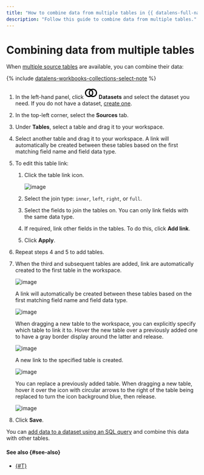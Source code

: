 ```yaml
---
title: "How to combine data from multiple tables in {{ datalens-full-name }}"
description: "Follow this guide to combine data from multiple tables."
---
```


# Combining data from multiple tables

When [multiple source tables](../../concepts/dataset/settings.md#multi-table) are available, you can combine their data:


{% include [datalens-workbooks-collections-select-note](../../../_includes/datalens/operations/datalens-workbooks-collections-select-note.md) %}


1. In the left-hand panel, click ![image](../../../_assets/console-icons/circles-intersection.svg) **Datasets** and select the dataset you need. If you do not have a dataset, [create one](create.md).
1. In the top-left corner, select the **Sources** tab.
1. Under **Tables**, select a table and drag it to your workspace.
1. Select another table and drag it to your workspace. A link will automatically be created between these tables based on the first matching field name and field data type.
1. To edit this table link:

   1. Click the table link icon.

      ![image](../../../_assets/datalens/operations/join-data/edit-link.png)

   1. Select the join type: `inner`, `left`, `right`, or `full`.
   1. Select the fields to join the tables on. You can only link fields with the same data type.
   1. If required, link other fields in the tables. To do this, click **Add link**.
   1. Click **Apply**.

1. Repeat steps 4 and 5 to add tables.
1. When the third and subsequent tables are added, link are automatically created to the first table in the workspace.

   ![image](../../../_assets/datalens/operations/join-data/add-table-1.png)

   A link will automatically be created between these tables based on the first matching field name and field data type.

   ![image](../../../_assets/datalens/operations/join-data/add-table-2.png)

   When dragging a new table to the workspace, you can explicitly specify which table to link it to. Hover the new table over a previously added one to have a gray border display around the latter and release.

   ![image](../../../_assets/datalens/operations/join-data/add-table-3.png)

   A new link to the specified table is created.

   ![image](../../../_assets/datalens/operations/join-data/add-table-4.png)

   You can replace a previously added table. When dragging a new table, hover it over the icon with circular arrows to the right of the table being replaced to turn the icon background blue, then release.

   ![image](../../../_assets/datalens/operations/join-data/change-table.png)

1. Click **Save**.

You can [add data to a dataset using an SQL query](add-data.md) and combine this data with other tables.

#### See also {#see-also}

* [{#T}](../../concepts/data-join.md#ui-join)
